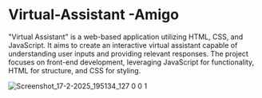 # Virtual-Assistant -Amigo
"Virtual Assistant" is a web-based application utilizing HTML, CSS, and JavaScript. It aims to create an interactive virtual assistant capable of understanding user inputs and providing relevant responses. The project focuses on front-end development, leveraging JavaScript for functionality, HTML for structure, and CSS for styling.


![Screenshot_17-2-2025_195134_127 0 0 1](https://github.com/user-attachments/assets/eb7dd676-3b21-4a4f-8e65-d9aca1e94da5)
